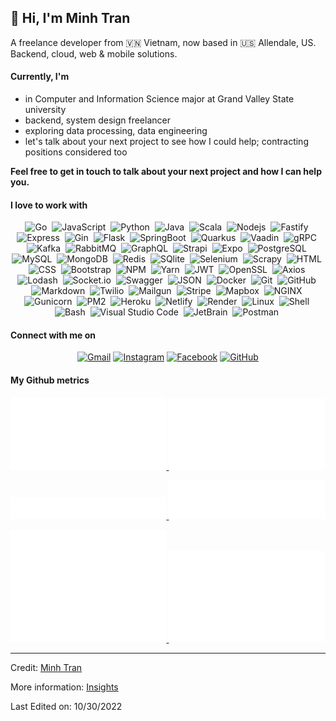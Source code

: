 <!-- <p align="center"> -->
<!-- <img src="https://readme-typing-svg.herokuapp.com?font=Kanit&center=true&vCenter=true&duration3000&color=40C463&size=40&height=100&width=800&lines=I'm+Minh+Tran;Backend+Developer;Data+Engineer;GVSU+CIS+Student;Welcome+to+my+profile!">
</p> -->

<!-- <hr style="width:100%;text-align:left;margin-left:0;"> -->

## 👋 Hi, I'm Minh Tran

<p>
    A freelance developer from 🇻🇳 Vietnam, now based in 🇺🇸 Allendale, US.</br>
    Backend, cloud, web & mobile solutions.
</p>

#### Currently, I'm

-   in Computer and Information Science major at Grand Valley State university
-   backend, system design freelancer
-   exploring data processing, data engineering
-   let's talk about your next project to see how I could help; contracting positions considered too

**Feel free to get in touch to talk about your next project and how I can help you.**

#### I love to work with

<div align="center">

![Go](https://img.shields.io/badge/Go-00ADD8?style=flat-square&logo=go&logoColor=white)&nbsp;
![JavaScript](https://img.shields.io/badge/Javascript-%23323330.svg?style=flat-square&logo=javascript&logoColor=%23F7DF1E)&nbsp;
![Python](https://img.shields.io/badge/Python-14354C?style=flat-square&logo=python&logoColor=white)&nbsp;
![Java](https://img.shields.io/badge/Java-ED8B00?style=flat-square&logo=java&logoColor=white)&nbsp;
![Scala](https://img.shields.io/badge/Scala-DC322F?style=flat-square&logo=scala&logoColor=white)&nbsp;
![Nodejs](https://img.shields.io/badge/-Nodejs-43853d?style=flat-square&logo=Node.js&logoColor=white)&nbsp;
![Fastify](https://img.shields.io/badge/-Fastify-05122A?style=flat-square&logo=fastify&color=white&logoColor=black)&nbsp;
![Express](https://img.shields.io/badge/express.js-%23404d59.svg?style=flat-square&logo=express&logoColor=%2361DAFB)&nbsp;
![Gin](https://img.shields.io/badge/Gin-00ADD8?style=flat-square&logo=go&logoColor=white)&nbsp;
![Flask](https://img.shields.io/badge/Flask-000000?style=flat-square&logo=flask&logoColor=white)&nbsp;
![SpringBoot](https://img.shields.io/badge/Springboot-6DB33F?style=flat-square&logo=springboot&logoColor=white)&nbsp;
![Quarkus](https://img.shields.io/badge/Quarkus-07405E?style=flat-square&logo=quarkus&logoColor=white)&nbsp;
![Vaadin](https://img.shields.io/badge/-Vaadin-05122A?style=flat-square&logo=vaadin&color=46a2f1&logoColor=white)&nbsp;
![gRPC](https://img.shields.io/badge/gRPC-38B2AC?style=flat-square&logo=gRPC&logoColor=white)&nbsp;
![Kafka](https://img.shields.io/badge/Apache%20Kafka-20232A?style=flat-square&logo=apachekafka&logoColor=white)&nbsp;
![RabbitMQ](https://img.shields.io/badge/Rabbit%20MQ-F79114?style=flat-square&logo=RabbitMQ&logoColor=white)&nbsp;
![GraphQL](https://img.shields.io/badge/GraphQL-E23744?style=flat-square&logo=graphql&logoColor=white)&nbsp;
![Strapi](https://img.shields.io/badge/Strapi-626CD9?style=flat-square&logo=Strapi&logoColor=white)&nbsp;
![Expo](https://img.shields.io/badge/-Expo-05122A?style=flat-square&logo=expo&color=white&logoColor=black)&nbsp;
![PostgreSQL](https://img.shields.io/badge/PostgreSQL-316192?style=flat-square&logo=postgresql&logoColor=white)&nbsp;
![MySQL](https://img.shields.io/badge/MySQL-00000F?style=flat-square&logo=mysql&logoColor=white)&nbsp;
![MongoDB](https://img.shields.io/badge/MongoDB-%234ea94b.svg?style=flat-square&logo=mongodb&logoColor=white)&nbsp;
![Redis](https://img.shields.io/badge/Redis-%23DD0031.svg?&style=flat-square&logo=redis&logoColor=white)&nbsp;
![SQlite](https://img.shields.io/badge/SQLite-07405E?style=flat-square&logo=sqlite&logoColor=white)&nbsp;
![Selenium](https://img.shields.io/badge/-selenium-%43B02A?style=flat-square&logo=selenium&logoColor=white)&nbsp;
![Scrapy](https://img.shields.io/badge/-scrapy-%43B02A?style=flat-square&logo=scrapy&logoColor=white)&nbsp;
![HTML](https://img.shields.io/badge/-HTML5-E34F26?style=flat-square&logo=html5&logoColor=white)&nbsp;
![CSS](https://img.shields.io/badge/CSS3-%231572B6.svg?style=flat-square&logo=css3&logoColor=white)&nbsp;
![Bootstrap](https://img.shields.io/badge/bootstrap-%23563D7C.svg?style=flat-square&logo=bootstrap&logoColor=white)&nbsp;
![NPM](https://img.shields.io/badge/-NPM-CB3837?style=flat-square&logo=npm&logoColor=white)&nbsp;
![Yarn](https://img.shields.io/badge/Yarn-1287B1?style=flat-square&logo=yarn&logoColor=white)&nbsp;
![JWT](https://img.shields.io/badge/Json%20Web%20Tokens-323330?style=flat-square&logo=json-web-tokens&logoColor=pink)&nbsp;
![OpenSSL](https://img.shields.io/badge/-OpenSSL-05122A?style=flat-square&logo=openssl&color=B1361E)&nbsp;
![Axios](https://img.shields.io/badge/-Axios-05122A?style=flat-square&logo=axios&color=black)&nbsp;
![Lodash](https://img.shields.io/badge/-Lodash-05122A?style=flat-square&logo=lodash&color=blue&logoColor=white)&nbsp;
![Socket.io](https://img.shields.io/badge/-Socket.io-05122A?style=flat-square&logo=Socket.io&color=white&logoColor=black)&nbsp;
![Swagger](https://img.shields.io/badge/-Swagger-%23Clojure?style=flat-square&logo=swagger&logoColor=white)&nbsp;
![JSON](https://img.shields.io/badge/-JSON-05122A?style=flat-square&logo=json&color=16572A)&nbsp;
![Docker](https://img.shields.io/badge/-Docker-46a2f1?style=flat-square&logo=docker&logoColor=white)&nbsp;
![Git](https://img.shields.io/badge/-Git-F05032?style=flat-square&logo=git&logoColor=white)&nbsp;
![GitHub](https://img.shields.io/badge/github-%23121011.svg?style=flat-square&logo=github&logoColor=white)&nbsp;
![Markdown](https://img.shields.io/badge/Markdown-000000?style=flat-square&logo=markdown&logoColor=white)&nbsp;
![Twilio](https://img.shields.io/badge/Twilio-F22F46?style=flat-square&logo=Twilio&logoColor=white)&nbsp;
![Mailgun](https://img.shields.io/badge/Mailgun-F22F46?style=flat-square&logo=mailgun&logoColor=white)&nbsp;
![Stripe](https://img.shields.io/badge/Stripe-626CD9?style=flat-square&logo=Stripe&logoColor=white)&nbsp;
![Mapbox](https://img.shields.io/badge/Mapbox-0078D4?style=flat-square&logo=mapbox&logoColor=white)&nbsp;
![NGINX](https://img.shields.io/badge/nginx-%23009639.svg?style=flat-square&logo=nginx&logoColor=white)&nbsp;
![Gunicorn](https://img.shields.io/badge/-Gunicorn-05122A?style=flat-square&logo=gunicorn&color=EBEDF0)&nbsp;
![PM2](https://img.shields.io/badge/-PM2-05122A?style=flat-square&logo=pm2&color=white&logoColor=EA4C89)&nbsp;
![Heroku](https://img.shields.io/badge/Heroku-430098?style=flat-square&logo=heroku&logoColor=white)&nbsp;
![Netlify](https://img.shields.io/badge/Netlify-00C7B7?style=flat-square&logo=netlify&logoColor=white)&nbsp;
![Render](https://img.shields.io/badge/-Render-05122A?style=flat-square&logo=render&color=white)&nbsp;
![Linux](https://img.shields.io/badge/Linux-FCC624?style=flat-square&logo=linux&logoColor=black)&nbsp;
![Shell](https://img.shields.io/badge/Shell_script-%23121011.svg?style=flat-square&logo=gnu-bash&logoColor=white)&nbsp;
![Bash](https://img.shields.io/badge/-GNU%20Bash-05122A?style=flat-square&logo=gnubash&color=white&logoColor=black)&nbsp;
![Visual Studio Code](https://img.shields.io/badge/Visual%20Studio%20Code-0078d7.svg?style=flat-square&logo=visual-studio-code&logoColor=white)&nbsp;
![JetBrain](https://img.shields.io/badge/-JetBrains-05122A?style=flat-square&logo=jetbrains&color=white&logoColor=black)&nbsp;
![Postman](https://img.shields.io/badge/Postman-FF6C37?style=flat-square&logo=postman&logoColor=white)&nbsp;

</div>

#### Connect with me on

<p align="center">
    <a href="mailto:trqminh24@gmail.com" target="blank"><img src="https://img.icons8.com/color/344/gmail--v1.png" alt="Gmail" title="Gmail" height="30"></a>
    <a href="https://www.instagram.com/minhtran.ig/" target="blank"><img src="https://img.icons8.com/color/344/instagram-new--v2.png" alt="Instagram" title="Instagram" height="30"></a>
    <a href="https://www.facebook.com/minhtran.venus.dev/" target="blank"><img src="https://img.icons8.com/fluency/344/facebook-new.png" alt="Facebook" title="Facebook" height="30"></a>
    <a href="https://github.com/minhtran241" target="blank"><img src="https://img.icons8.com/color/344/github--v1.png" alt="GitHub" title="GitHub" height="30"></a>
</p>

#### My Github metrics

<p align="left">
  <a href="https://github.com/minhtran241">

  <img width="49.5%" src="https://github.com/minhtran241/minhtran241/blob/output/metrics.classic.svg" />
  <img width="49.5%" src="https://github.com/minhtran241/minhtran241/blob/output/metrics.plugin.isocalendar.halfyear.svg" />
  </a>
</p>
<p align="left">
  <a href="https://github.com/minhtran241">
  <img width="49.5%" src="https://github.com/minhtran241/minhtran241/blob/output/metrics.plugin.notable.svg" />
  <img width="49.5%" src="https://github.com/minhtran241/minhtran241/blob/output/metrics.plugin.languages.recent.svg" />

  </a>
</p>
<p align="left">
  <a href="https://github.com/minhtran241">
  <img width="49.5%" src="https://github.com/minhtran241/minhtran241/blob/output/metrics.plugin.repositories.pinned.svg" />
  <img width="49.5%" src="https://github.com/minhtran241/minhtran241/blob/output/metrics.plugin.habits.charts.svg" />

  </a>
</p>

<!-- ![Snake animation](https://github.com/minhtran241/minhtran241/blob/output2/github-contribution-grid-snake.svg) -->

---

Credit: [Minh Tran](https://github.com/minhtran241)

More information: [Insights](https://metrics.lecoq.io/insights/minhtran241)

Last Edited on: 10/30/2022
